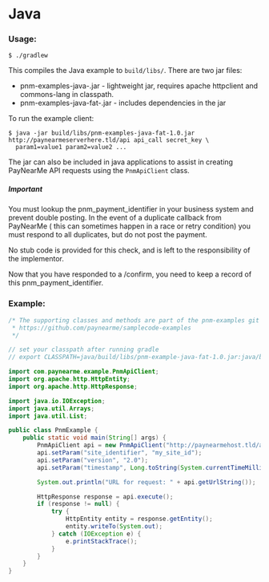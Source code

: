 Java
====

### Usage:

    $ ./gradlew

This compiles the Java example to `build/libs/`.  There are two jar files:

  * pnm-examples-java-<version>.jar - lightweight jar, requires apache httpclient and commons-lang
    in classpath.
  * pnm-examples-java-fat-<version>.jar - includes dependencies in the jar

To run the example client:

    $ java -jar build/libs/pnm-examples-java-fat-1.0.jar http://paynearmeserverhere.tld/api api_call secret_key \
      param1=value1 param2=value2 ...

The jar can also be included in java applications to assist in creating PayNearMe API requests using the `PnmApiClient`
class.

##### Important
  You must lookup the pnm_payment_identifier in your business system and prevent double posting. In the event of a duplicate callback from PayNearMe ( this can sometimes happen in a race or retry condition) you must respond to all duplicates, but do not post the payment.

  No stub code is provided for this check, and is left to the responsibility of the implementor.

  Now that you have responded to a /confirm, you need to keep a record of this pnm_payment_identifier.

### Example:
```java
/* The supporting classes and methods are part of the pnm-examples git repository
 * https://github.com/paynearme/samplecode-examples
 */

// set your classpath after running gradle
// export CLASSPATH=java/build/libs/pnm-example-java-fat-1.0.jar:java/build/libs/pnm-example-java-1.0.jar:.

import com.paynearme.example.PnmApiClient;
import org.apache.http.HttpEntity;
import org.apache.http.HttpResponse;

import java.io.IOException;
import java.util.Arrays;
import java.util.List;

public class PnmExample {
    public static void main(String[] args) {
        PnmApiClient api = new PnmApiClient("http://paynearmehost.tld/api", "find_orders", "TOP_SECRET_KEY");
        api.setParam("site_identifier", "my_site_id");
        api.setParam("version", "2.0");
        api.setParam("timestamp", Long.toString(System.currentTimeMillis()/1000));

        System.out.println("URL for request: " + api.getUrlString());

        HttpResponse response = api.execute();
        if (response != null) {
            try {
                HttpEntity entity = response.getEntity();
                entity.writeTo(System.out);
            } catch (IOException e) {
                e.printStackTrace();
            }
        }
    }
}
```